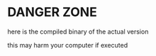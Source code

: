 # DANGER ZONE

here is the compiled binary of the actual version

this may harm your computer if executed
